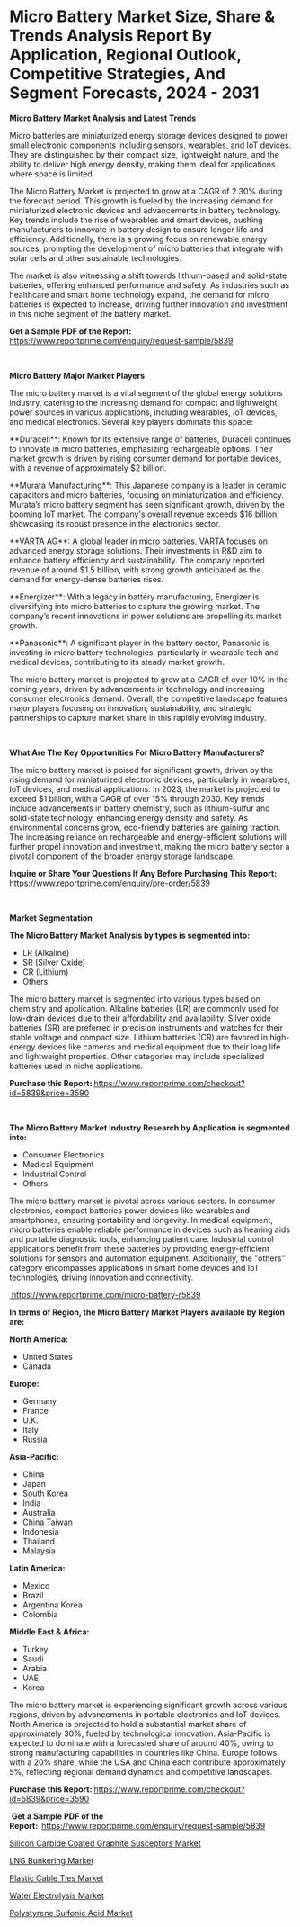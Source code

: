 <p><h1>Micro Battery Market Size, Share & Trends Analysis Report By Application, Regional Outlook, Competitive Strategies, And Segment Forecasts, 2024 - 2031</h1></p><p><strong>Micro Battery Market Analysis and Latest Trends</strong></p>
<p><p>Micro batteries are miniaturized energy storage devices designed to power small electronic components including sensors, wearables, and IoT devices. They are distinguished by their compact size, lightweight nature, and the ability to deliver high energy density, making them ideal for applications where space is limited.</p><p>The Micro Battery Market is projected to grow at a CAGR of 2.30% during the forecast period. This growth is fueled by the increasing demand for miniaturized electronic devices and advancements in battery technology. Key trends include the rise of wearables and smart devices, pushing manufacturers to innovate in battery design to ensure longer life and efficiency. Additionally, there is a growing focus on renewable energy sources, prompting the development of micro batteries that integrate with solar cells and other sustainable technologies.</p><p>The market is also witnessing a shift towards lithium-based and solid-state batteries, offering enhanced performance and safety. As industries such as healthcare and smart home technology expand, the demand for micro batteries is expected to increase, driving further innovation and investment in this niche segment of the battery market.</p></p>
<p><strong>Get a Sample PDF of the Report:&nbsp;</strong> <a href="https://www.reportprime.com/enquiry/request-sample/5839">https://www.reportprime.com/enquiry/request-sample/5839</a></p>
<p>&nbsp;</p>
<p><strong>Micro Battery Major Market Players</strong></p>
<p><p>The micro battery market is a vital segment of the global energy solutions industry, catering to the increasing demand for compact and lightweight power sources in various applications, including wearables, IoT devices, and medical electronics. Several key players dominate this space:</p><p>**Duracell**: Known for its extensive range of batteries, Duracell continues to innovate in micro batteries, emphasizing rechargeable options. Their market growth is driven by rising consumer demand for portable devices, with a revenue of approximately $2 billion.</p><p>**Murata Manufacturing**: This Japanese company is a leader in ceramic capacitors and micro batteries, focusing on miniaturization and efficiency. Murata’s micro battery segment has seen significant growth, driven by the booming IoT market. The company's overall revenue exceeds $16 billion, showcasing its robust presence in the electronics sector.</p><p>**VARTA AG**: A global leader in micro batteries, VARTA focuses on advanced energy storage solutions. Their investments in R&D aim to enhance battery efficiency and sustainability. The company reported revenue of around $1.5 billion, with strong growth anticipated as the demand for energy-dense batteries rises.</p><p>**Energizer**: With a legacy in battery manufacturing, Energizer is diversifying into micro batteries to capture the growing market. The company’s recent innovations in power solutions are propelling its market growth.</p><p>**Panasonic**: A significant player in the battery sector, Panasonic is investing in micro battery technologies, particularly in wearable tech and medical devices, contributing to its steady market growth.</p><p>The micro battery market is projected to grow at a CAGR of over 10% in the coming years, driven by advancements in technology and increasing consumer electronics demand. Overall, the competitive landscape features major players focusing on innovation, sustainability, and strategic partnerships to capture market share in this rapidly evolving industry.</p></p>
<p>&nbsp;</p>
<p><strong>What Are The Key Opportunities For Micro Battery Manufacturers?</strong></p>
<p><p>The micro battery market is poised for significant growth, driven by the rising demand for miniaturized electronic devices, particularly in wearables, IoT devices, and medical applications. In 2023, the market is projected to exceed $1 billion, with a CAGR of over 15% through 2030. Key trends include advancements in battery chemistry, such as lithium-sulfur and solid-state technology, enhancing energy density and safety. As environmental concerns grow, eco-friendly batteries are gaining traction. The increasing reliance on rechargeable and energy-efficient solutions will further propel innovation and investment, making the micro battery sector a pivotal component of the broader energy storage landscape.</p></p>
<p><strong>Inquire or Share Your Questions If Any Before Purchasing This Report:</strong> <a href="https://www.reportprime.com/enquiry/pre-order/5839">https://www.reportprime.com/enquiry/pre-order/5839</a></p>
<p>&nbsp;</p>
<p><strong>Market Segmentation</strong></p>
<p><strong>The Micro Battery Market Analysis by types is segmented into:</strong></p>
<p><ul><li>LR (Alkaline)</li><li>SR (Silver Oxide)</li><li>CR (Lithium)</li><li>Others</li></ul></p>
<p><p>The micro battery market is segmented into various types based on chemistry and application. Alkaline batteries (LR) are commonly used for low-drain devices due to their affordability and availability. Silver oxide batteries (SR) are preferred in precision instruments and watches for their stable voltage and compact size. Lithium batteries (CR) are favored in high-energy devices like cameras and medical equipment due to their long life and lightweight properties. Other categories may include specialized batteries used in niche applications.</p></p>
<p><strong>Purchase this Report:&nbsp;</strong><a href="https://www.reportprime.com/checkout?id=5839&price=3590">https://www.reportprime.com/checkout?id=5839&price=3590</a></p>
<p>&nbsp;</p>
<p><strong>The Micro Battery Market Industry Research by Application is segmented into:</strong></p>
<p><ul><li>Consumer Electronics</li><li>Medical Equipment</li><li>Industrial Control</li><li>Others</li></ul></p>
<p><p>The micro battery market is pivotal across various sectors. In consumer electronics, compact batteries power devices like wearables and smartphones, ensuring portability and longevity. In medical equipment, micro batteries enable reliable performance in devices such as hearing aids and portable diagnostic tools, enhancing patient care. Industrial control applications benefit from these batteries by providing energy-efficient solutions for sensors and automation equipment. Additionally, the "others" category encompasses applications in smart home devices and IoT technologies, driving innovation and connectivity.</p></p>
<p><a href="https://www.reportprime.com/micro-battery-r5839">&nbsp;https://www.reportprime.com/micro-battery-r5839</a></p>
<p><strong>In terms of Region, the Micro Battery Market Players available by Region are:</strong></p>
<p>
    <p> <strong> North America: </strong>
        <ul>
            <li>United States</li>
            <li>Canada</li>
        </ul>
        </p> 
    <p> <strong> Europe: </strong>
        <ul>
            <li>Germany</li>
            <li>France</li>
            <li>U.K.</li>
            <li>Italy</li>
            <li>Russia</li>
        </ul>
        </p> 
    <p> <strong> Asia-Pacific: </strong>
        <ul>
            <li>China</li>
            <li>Japan</li>
            <li>South Korea</li>
            <li>India</li>
            <li>Australia</li>
            <li>China Taiwan</li>
            <li>Indonesia</li>
            <li>Thailand</li>
            <li>Malaysia</li>
        </ul>
        </p> 
    <p> <strong> Latin America: </strong>
        <ul>
            <li>Mexico</li>
            <li>Brazil</li>
            <li>Argentina Korea</li>
            <li>Colombia</li>
        </ul>
        </p> 
    <p> <strong> Middle East & Africa: </strong>
        <ul>
            <li>Turkey</li>
            <li>Saudi</li>
            <li>Arabia</li>
            <li>UAE</li>
            <li>Korea</li>
        </ul>
    </p>
    </p>
<p><p>The micro battery market is experiencing significant growth across various regions, driven by advancements in portable electronics and IoT devices. North America is projected to hold a substantial market share of approximately 30%, fueled by technological innovation. Asia-Pacific is expected to dominate with a forecasted share of around 40%, owing to strong manufacturing capabilities in countries like China. Europe follows with a 20% share, while the USA and China each contribute approximately 5%, reflecting regional demand dynamics and competitive landscapes.</p></p>
<p><strong>Purchase this Report: </strong><a href="https://www.reportprime.com/checkout?id=5839&price=3590">https://www.reportprime.com/checkout?id=5839&price=3590</a></p>
<p>&nbsp;<strong>Get a Sample PDF of the Report:&nbsp;&nbsp;</strong><a href="https://www.reportprime.com/enquiry/request-sample/5839">https://www.reportprime.com/enquiry/request-sample/5839</a></p>
<p><strong></strong></p>
<p><p><a href="https://issuu.com/reportprime-2/docs/silicon-carbide-coated-graphite-sus_80aa02821d9c5e">Silicon Carbide Coated Graphite Susceptors Market</a></p><p><a href="https://www.linkedin.com/pulse/global-lng-bunkering-industry-types-applications-market-1sckf?trackingId=0F55EPimRmCcFF9Q6gVSyA%3D%3D">LNG Bunkering Market</a></p><p><a href="https://github.com/FahadAhmed712/Market-Research-Report-List-1/blob/main/plastic-cable-ties-market.md">Plastic Cable Ties Market</a></p><p><a href="https://github.com/YashRP12/Market-Research-Report-List-6/blob/main/water-electrolysis-market.md">Water Electrolysis Market</a></p><p><a href="https://medium.com/@ruth.macdonald08580/global-polystyrene-sulfonic-acid-market-is-projected-to-grow-at-a-cagr-of-7-7-f7f4e2056f29">Polystyrene Sulfonic Acid Market</a></p></p>
